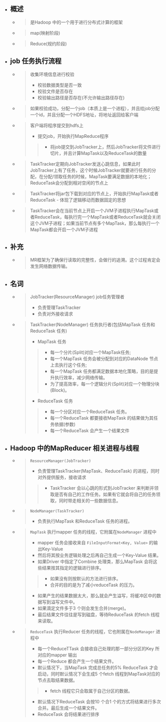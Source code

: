 

- ## 概述
    - > 是Hadoop 中的一个用于进行分布式计算的框架
    - > map(映射阶段) 
    - > Reduce(规约阶段)

- ## job 任务执行流程
    - > 收集环境信息进行校验
        > - 校验数据类型是否一致
        > - 校验文件是否存在
        > - 校验输出路径是否存在(不允许输出路径存在)
    - > 如果校验成功，分配一个job（本质上是一个进程），并且给job分配一个id，并且分配一个HDFS地址，将地址返回给客户端
    - > 客户端将程序提交到hdfs上
        > - 提交job，开始执行MapReduce程序
        >> - 将job提交到JobTracker上，然后JobTracker将文件进行切片，并且计算MapTask以及ReduceTask的数量
    - > TaskTracker定期向JobTracker发送心跳信息，如果此时JobTracker上有了任务，这个时候JobTracker就要进行任务的分配，在分配/领取任务的时候，MapTask要满足数据的本地化；ReduceTask会分配到相对空闲的节点上
    - > TaskTracker将jar包下载到对应的节点上，开始执行MapTask或者ReduceTask - 体现了逻辑移动而数据固定的思想
    - > TaskTracker会在当前节点上开启一个JVM子进程执行MapTask或者ReduceTask，每执行完一个MapTask或者ReduceTask就会关闭这个JVM子进程；如果当前节点有多个MapTask，那么每执行一个MapTask都会开启一个JVM子进程

- ## 补充
    - > MR框架为了确保行读取的完整性，会做行的追溯。这个过程肯定会发生网络数据传输。

- ## 名词
    - > JobTracker(ResourceManager) job任务管理者
        > - 负责管理TaskTracker 
        > - 负责对外接收请求
    - > TaskTracker(NodeManager) 任务执行者(包括MapTask 任务和ReduceTask 任务)
        > - MapTask 任务
        >> - 每一个分片(Split)对应一个MapTask任务; 
        >> - 每一个MapTask 任务会被分配到对应的DataNode 节点上去执行这个任务;
        >> - 每一个MapTask 任务都满足数据本地化策略，目的是提升执行效率，减少网络传输。
        >> - 为了提高效率，每一个逻辑分片(Split)对应一个物理分块(Block)。
        > - ReduceTask 任务
        >> - 每一个分区对应一个ReduceTask 任务。
        >> - 每一个ReduceTask 都要接收MapTask 的结果做为其任务依据(参数)
        >> - 每一个ReduceTask 会产生一个结果文件

- ## Hadoop 中的MapReducer 相关进程与线程
    - > `ResourceManager(JobTracker)`
        > - 负责管理TaskTracker(MapTask、ReduceTask) 的进程，同时对外提供服务，接收请求
        >> - TaskTracker 会以心跳的形式到JobTracker 来判断并领取是否有自己的工作任务。如果有它就会将自己的任务领取，同时带走相关的一些数据信息。
    - > `NodeManager(TaskTracker)`
        > - 负责执行MapTask 和ReduceTask 任务的进程。
    - > `MapTask` 执行mapper 任务的线程，它附属在`NodeManager` 进程中
        > - mapper 任务会接收来自 `FileInputFormat<Key, Value>` 的输出Key-Value
        > - 然后将其按业务逻辑处理之后再自己生成一个Key-Value 结果。
        > - 如果Driver 中指定了Combine 处理类，那么MapTask 会将这些结果按其指定的逻辑进行排序。
        >> - 如果没有则按默认的方法进行排序。
        >> - 合并的目的是为了减小reduceTask 的压力。
        > - 如果产生的结果数据太大，那么就会产生溢写，将缓冲区中的数据写到溢写文件中。
        > - 如果滴定文件多于3 个则会发生合并(merge)。
        > - 最后结果文件往往是写到磁盘，等待ReduceTask 的fetch 线程来读取。
    - > `ReduceTask` 执行Reducer 任务的线程，它也附属在`NodeManager` 进程中
        > - 每一个ReduceTTask 会接收自己处理的那一部分分区的Key 所对应的mapper 输出
        > - 每一个Reduce 都会产生一个结果文件。
        > - 默认情况下，当MapTask 完成总任务的5% ReduceTask 才会启动，同时默认情况下会生成5 个fetch 线程到MapTask对应的节点去取结果数据。
        >> - fetch 线程它只会取属于自己分区的数据。
        > - 默认情况下ReduceTask 会按10 个合1 个的方式将结果进行多次合并。最后生成一个结果文件。
        > - ReduceTask 会将结果进行排序








